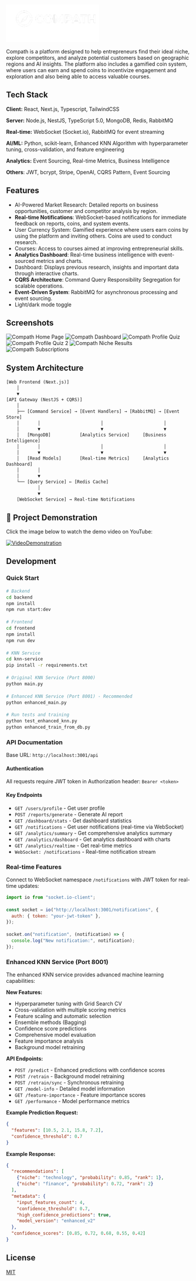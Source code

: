 ![Logo](./frontend/public/images/logo-full-white.png)

Compath is a platform designed to help entrepreneurs find their ideal niche, explore competitors, and analyze potential customers based on geographic regions and AI insights. The platform also includes a gamified coin system, where users can earn and spend coins to incentivize engagement and exploration and also being able to access valuable courses.

## Tech Stack

**Client:** React, Next.js, Typescript, TailwindCSS

**Server:** Node.js, NestJS, TypeScript 5.0, MongoDB, Redis, RabbitMQ

**Real-time:** WebSocket (Socket.io), RabbitMQ for event streaming

**AI/ML:** Python, scikit-learn, Enhanced KNN Algorithm with hyperparameter tuning, cross-validation, and feature engineering

**Analytics:** Event Sourcing, Real-time Metrics, Business Intelligence

**Others**: JWT, bcrypt, Stripe, OpenAI, CQRS Pattern, Event Sourcing

## Features

- AI-Powered Market Research: Detailed reports on business opportunities, customer and competitor analysis by region.
- **Real-time Notifications**: WebSocket-based notifications for immediate feedback on reports, coins, and system events.
- User Currency System: Gamified experience where users earn coins by using the platform and inviting others. Coins are used to conduct research.
- Courses: Access to courses aimed at improving entrepreneurial skills.
- **Analytics Dashboard**: Real-time business intelligence with event-sourced metrics and charts.
- Dashboard: Displays previous research, insights and important data through interactive charts.
- **CQRS Architecture**: Command Query Responsibility Segregation for scalable operations.
- **Event-Driven System**: RabbitMQ for asynchronous processing and event sourcing.
- Light/dark mode toggle

## Screenshots

![Compath Home Page](https://i.ibb.co/0yLVcG9g/1111.png)
![Compath Dashboard](https://i.ibb.co/49nWcCx/dfdf.png)
![Compath Profile Quiz](https://i.ibb.co/23RhnCk8/4compath3.png)
![Compath Profile Quiz 2](https://i.ibb.co/39Z74GR0/4compath2.png)
![Compath Niche Results](https://i.ibb.co/BKY92853/compath3.png)
![Compath Subscriptions](https://i.ibb.co/5Xx16Sv4/compath.png)

## System Architecture

```
[Web Frontend (Next.js)]
    │
    ▼
[API Gateway (NestJS + CQRS)]
    │
    ├── [Command Service] → [Event Handlers] → [RabbitMQ] → [Event Store]
    │       │                       │                       │
    │       ▼                       ▼                       ▼
    │   [MongoDB]           [Analytics Service]     [Business Intelligence]
    │       │                       │                       │
    │       ▼                       ▼                       ▼
    │   [Read Models]       [Real-time Metrics]     [Analytics Dashboard]
    │       │
    │       ▼
    └── [Query Service] ← [Redis Cache]
            │
            ▼
    [WebSocket Service] → Real-time Notifications
```

## 🎥 Project Demonstration

Click the image below to watch the demo video on YouTube:

[![VideoDemonstration](https://img.youtube.com/vi/GFLlJt3nNR0/hqdefault.jpg)](https://youtu.be/GFLlJt3nNR0)

## Development

### Quick Start

```bash
# Backend
cd backend
npm install
npm run start:dev

# Frontend
cd frontend
npm install
npm run dev

# KNN Service
cd knn-service
pip install -r requirements.txt

# Original KNN Service (Port 8000)
python main.py

# Enhanced KNN Service (Port 8001) - Recommended
python enhanced_main.py

# Run tests and training
python test_enhanced_knn.py
python enhanced_train_from_db.py
```

### API Documentation

Base URL: `http://localhost:3001/api`

#### Authentication

All requests require JWT token in Authorization header: `Bearer <token>`

#### Key Endpoints

- `GET /users/profile` - Get user profile
- `POST /reports/generate` - Generate AI report
- `GET /dashboard/stats` - Get dashboard statistics
- `GET /notifications` - Get user notifications (real-time via WebSocket)
- `GET /analytics/summary` - Get comprehensive analytics summary
- `GET /analytics/dashboard` - Get analytics dashboard with charts
- `GET /analytics/realtime` - Get real-time metrics
- `WebSocket: /notifications` - Real-time notification stream

### Real-time Features

Connect to WebSocket namespace `/notifications` with JWT token for real-time updates:

```javascript
import io from "socket.io-client";

const socket = io("http://localhost:3001/notifications", {
  auth: { token: "your-jwt-token" },
});

socket.on("notification", (notification) => {
  console.log("New notification:", notification);
});
```

### Enhanced KNN Service (Port 8001)

The enhanced KNN service provides advanced machine learning capabilities:

**New Features:**
- Hyperparameter tuning with Grid Search CV
- Cross-validation with multiple scoring metrics
- Feature scaling and automatic selection
- Ensemble methods (Bagging)
- Confidence score predictions
- Comprehensive model evaluation
- Feature importance analysis
- Background model retraining

**API Endpoints:**
- `POST /predict` - Enhanced predictions with confidence scores
- `POST /retrain` - Background model retraining
- `POST /retrain/sync` - Synchronous retraining
- `GET /model-info` - Detailed model information
- `GET /feature-importance` - Feature importance scores
- `GET /performance` - Model performance metrics

**Example Prediction Request:**
```json
{
  "features": [10.5, 2.1, 15.8, 7.2],
  "confidence_threshold": 0.7
}
```

**Example Response:**
```json
{
  "recommendations": [
    {"niche": "technology", "probability": 0.85, "rank": 1},
    {"niche": "finance", "probability": 0.72, "rank": 2}
  ],
  "metadata": {
    "input_features_count": 4,
    "confidence_threshold": 0.7,
    "high_confidence_predictions": true,
    "model_version": "enhanced_v2"
  },
  "confidence_scores": [0.85, 0.72, 0.68, 0.55, 0.42]
}
```

## License

[MIT](https://choosealicense.com/licenses/mit/)
